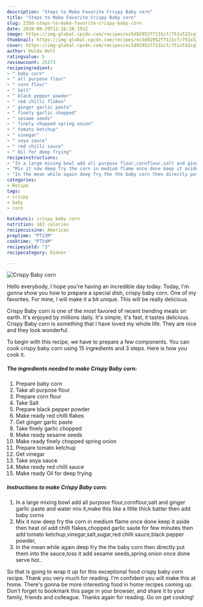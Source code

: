 ```yaml
---
description: "Steps to Make Favorite Crispy Baby corn"
title: "Steps to Make Favorite Crispy Baby corn"
slug: 2350-steps-to-make-favorite-crispy-baby-corn
date: 2020-08-29T11:16:28.191Z
image: https://img-global.cpcdn.com/recipes/ec5d92952ff131cf/751x532cq70/crispy-baby-corn-recipe-main-photo.jpg
thumbnail: https://img-global.cpcdn.com/recipes/ec5d92952ff131cf/751x532cq70/crispy-baby-corn-recipe-main-photo.jpg
cover: https://img-global.cpcdn.com/recipes/ec5d92952ff131cf/751x532cq70/crispy-baby-corn-recipe-main-photo.jpg
author: Hulda Holt
ratingvalue: 5
reviewcount: 25273
recipeingredient:
- " baby corn"
- " all purpose flour"
- " corn flour"
- " Salt"
- " black pepper powder"
- " red chilli flakes"
- " ginger garlic paste"
- " finely garlic chopped"
- " sesame seeds"
- " finely chopped spring onion"
- " tomato ketchup"
- " vinegar"
- " soya sauce"
- " red chilli sauce"
- " Oil for deep frying"
recipeinstructions:
- "In a large mixing bowl add all purpose flour,cornflour,salt and ginger garlic paste and water mix it,make this like a little thick batter then add baby corns"
- "Mix it now deep fry the corn in medium flame once done keep it aside then heat oil add chilli flakes,chopped garlic saute for few minutes then add tomato ketchup,vinegar,salt,sugar,red chilli sauce,black pepper powder,"
- "In the mean while again deep fry the the baby corn then directly put them into the sauce,toss it add sesame seeds,spring onion once done serve hot.."
categories:
- Recipe
tags:
- crispy
- baby
- corn

katakunci: crispy baby corn 
nutrition: 163 calories
recipecuisine: American
preptime: "PT23M"
cooktime: "PT54M"
recipeyield: "3"
recipecategory: Dinner

---
```



![Crispy Baby corn](https://img-global.cpcdn.com/recipes/ec5d92952ff131cf/751x532cq70/crispy-baby-corn-recipe-main-photo.jpg)

Hello everybody, I hope you're having an incredible day today. Today, I'm gonna show you how to prepare a special dish, crispy baby corn. One of my favorites. For mine, I will make it a bit unique. This will be really delicious.

Crispy Baby corn is one of the most favored of recent trending meals on earth. It's enjoyed by millions daily. It's simple, it's fast, it tastes delicious. Crispy Baby corn is something that I have loved my whole life. They are nice and they look wonderful.




To begin with this recipe, we have to prepare a few components. You can cook crispy baby corn using 15 ingredients and 3 steps. Here is how you cook it.

<!--inarticleads1-->

##### The ingredients needed to make Crispy Baby corn:

1. Prepare  baby corn
1. Take  all purpose flour
1. Prepare  corn flour
1. Take  Salt
1. Prepare  black pepper powder
1. Make ready  red chilli flakes
1. Get  ginger garlic paste
1. Take  finely garlic chopped
1. Make ready  sesame seeds
1. Make ready  finely chopped spring onion
1. Prepare  tomato ketchup
1. Get  vinegar
1. Take  soya sauce
1. Make ready  red chilli sauce
1. Make ready  Oil for deep frying




<!--inarticleads2-->

##### Instructions to make Crispy Baby corn:

1. In a large mixing bowl add all purpose flour,cornflour,salt and ginger garlic paste and water mix it,make this like a little thick batter then add baby corns
1. Mix it now deep fry the corn in medium flame once done keep it aside then heat oil add chilli flakes,chopped garlic saute for few minutes then add tomato ketchup,vinegar,salt,sugar,red chilli sauce,black pepper powder,
1. In the mean while again deep fry the the baby corn then directly put them into the sauce,toss it add sesame seeds,spring onion once done serve hot..




So that is going to wrap it up for this exceptional food crispy baby corn recipe. Thank you very much for reading. I'm confident you will make this at home. There's gonna be more interesting food in home recipes coming up. Don't forget to bookmark this page in your browser, and share it to your family, friends and colleague. Thanks again for reading. Go on get cooking!
